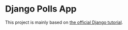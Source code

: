 # Django Polls App

This project is mainly based on [the official Django tutorial](https://docs.djangoproject.com/en/5.0/intro/tutorial01/).

